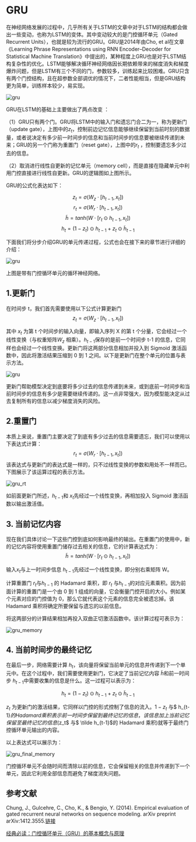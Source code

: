 # GRU

在神经网络发展的过程中，几乎所有关于LSTM的文章中对于LSTM的结构都会做出一些变动，也称为LSTM的变体。其中变动较大的是门控循环单元（Gated Recurrent Units），也就是较为流行的GRU。GRU是2014年由Cho, et al在文章《Learning Phrase Representations using RNN Encoder–Decoder for Statistical Machine Translation》中提出的，某种程度上GRU也是对于LSTM结构复杂性的优化。LSTM能够解决循环神经网络因长期依赖带来的梯度消失和梯度爆炸问题，但是LSTM有三个不同的门，参数较多，训练起来比较困难。GRU只含有两个门控结构，且在超参数全部调优的情况下，二者性能相当，但是GRU结构更为简单，训练样本较少，易实现。

![gru](https://raw.githubusercontent.com/w5688414/paddleImage/main/gru_img/gru.png)

GRU在LSTM的基础上主要做出了两点改变 ：

（1）GRU只有两个门。GRU将LSTM中的输入门和遗忘门合二为一，称为更新门（update gate），上图中的$z_{t}$，控制前边记忆信息能够继续保留到当前时刻的数据量，或者说决定有多少前一时间步的信息和当前时间步的信息要被继续传递到未来；GRU的另一个门称为重置门（reset gate），上图中的$r_{t}$ ，控制要遗忘多少过去的信息。

（2）取消进行线性自更新的记忆单元（memory cell），而是直接在隐藏单元中利用门控直接进行线性自更新。GRU的逻辑图如上图所示。

GRU的公式化表达如下：

$$z_{t}=\sigma(W_{z} \cdot [h_{t-1},x_{t}])$$
$$r_{t}=\sigma(W_{r} \cdot [h_{t-1},x_{t}])$$
$$\tilde h=tanh(W \cdot [r_{t} \odot h_{t-1},x_{t}])$$
$$h_{t}=(1-z_{t})\odot h_{t-1}+z_{t} \odot \tilde h_{t-1}$$

下面我们将分步介绍GRU的单元传递过程，公式也会在接下来的章节进行详细的介绍：

![gru](https://raw.githubusercontent.com/w5688414/paddleImage/main/gru_img/gru_1.png)

上图是带有门控循环单元的循环神经网络。

## 1.更新门

在时间步 t，我们首先需要使用以下公式计算更新门
$$z_{t}=\sigma(W_{z} \cdot [h_{t-1},x_{t}])$$

其中 $x_{t}$ 为第 t 个时间步的输入向量，即输入序列 X 的第 t 个分量，它会经过一个线性变换（与权重矩阵$W_{z}$ 相乘）。$h_{t-1}$保存的是前一个时间步 t-1 的信息，它同样也会经过一个线性变换。更新门将这两部分信息相加并投入到 Sigmoid 激活函数中，因此将激活结果压缩到 0 到 1 之间。以下是更新门在整个单元的位置与表示方法。

![gru](https://raw.githubusercontent.com/w5688414/paddleImage/main/gru_img/gru_zt.png)

更新门帮助模型决定到底要将多少过去的信息传递到未来，或到底前一时间步和当前时间步的信息有多少是需要继续传递的。这一点非常强大，因为模型能决定从过去复制所有的信息以减少梯度消失的风险。

## 2.重置门

本质上来说，重置门主要决定了到底有多少过去的信息需要遗忘，我们可以使用以下表达式计算：
$$r_{t}=\sigma(W_{r} \cdot [h_{t-1},x_{t}])$$
该表达式与更新门的表达式是一样的，只不过线性变换的参数和用处不一样而已。下图展示了该运算过程的表示方法。

![gru_rt](https://raw.githubusercontent.com/w5688414/paddleImage/main/gru_img/gru_rt.png)

如前面更新门所述，$h_{t-1}$和 $x_{t}$先经过一个线性变换，再相加投入 Sigmoid 激活函数以输出激活值。

## 3. 当前记忆内容

现在我们具体讨论一下这些门控到底如何影响最终的输出。在重置门的使用中，新的记忆内容将使用重置门储存过去相关的信息，它的计算表达式为：
$$\tilde h=tanh(W \cdot [r_{t} \odot h_{t-1},x_{t}])$$

输入$x_{t}$与上一时间步信息 $h_{t-1}$先经过一个线性变换，即分别右乘矩阵 W。

计算重置门 $r_{t}$与$h_{t-1}$ 的 Hadamard 乘积，即 $r_{t}$ 与$h_{t-1}$的对应元素乘积。因为前面计算的重置门是一个由 0 到 1 组成的向量，它会衡量门控开启的大小。例如某个元素对应的门控值为 0，那么它就代表这个元素的信息完全被遗忘掉。该 Hadamard 乘积将确定所要保留与遗忘的以前信息。

将这两部分的计算结果相加再投入双曲正切激活函数中。该计算过程可表示为：

![gru_memory](https://raw.githubusercontent.com/w5688414/paddleImage/main/gru_img/gru_memory.png)

## 4. 当前时间步的最终记忆

在最后一步，网络需要计算 $h_t$，该向量将保留当前单元的信息并传递到下一个单元中。在这个过程中，我们需要使用更新门，它决定了当前记忆内容 $\tilde h$和前一时间步 $h_{t-1}$中需要收集的信息是什么。这一过程可以表示为：

$$h_{t}=(1-z_{t})\odot h_{t-1}+z_{t} \odot \tilde h_{t-1}$$

$z_t$ 为更新门的激活结果，它同样以门控的形式控制了信息的流入。$1-z_t$ 与$ h_{t-1}$的 Hadamard 乘积表示前一时间步保留到最终记忆的信息，该信息加上当前记忆保留至最终记忆的信息($z_t$ 与$ \tilde h_{t-1}$的 Hadamard 乘积)就等于最终门控循环单元输出的内容。

以上表达式可以展示为：

![gru_final_memory](https://raw.githubusercontent.com/w5688414/paddleImage/main/gru_img/gru_final_memory.png)

门控循环单元不会随时间而清除以前的信息，它会保留相关的信息并传递到下一个单元，因此它利用全部信息而避免了梯度消失问题。

## 参考文献
Chung, J., Gulcehre, C., Cho, K., & Bengio, Y. (2014). Empirical evaluation of gated recurrent neural networks on sequence modeling. arXiv preprint arXiv:1412.3555.[链接](https://arxiv.org/pdf/1412.3555.pdf)

[经典必读：门控循环单元（GRU）的基本概念与原理](https://www.jiqizhixin.com/articles/2017-12-24)
